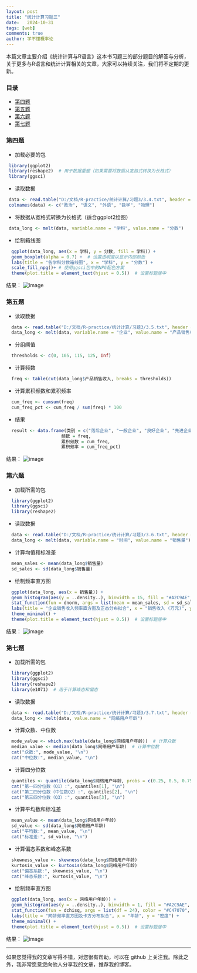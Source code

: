 ```yaml
---
layout: post
title: "统计计算习题三"
date:   2024-10-31
tags: [web]
comments: true
author: 学不懂概率论
---
```

本篇文章主要介绍《统计计算与R语言》这本书习题三的部分题目的解答与分析，关于更多与R语言和统计计算相关的文章，大家可以持续关注，我们将不定期的更新。

<!-- more -->

### 目录

- [第四题](#第四题)
- [第五题](#第五题)
- [第六题](#第六题)
- [第七题](#第七题)
  
### 第四题

- 加载必要的包
```r
 library(ggplot2)  
 library(reshape2)  # 用于数据重塑（如果需要将数据从宽格式转换为长格式）  
 library(ggsci)
```
- 读取数据
```r  
 data <- read.table("D:/文档/R-practice/统计计算/习题3/3.4.txt", header = TRUE, sep = " ", stringsAsFactors = FALSE)  
 colnames(data) <- c("政治", "语文", "外语", "数学", "物理")
```
- 将数据从宽格式转换为长格式（适合ggplot2绘图）
```r  
 data_long <- melt(data, variable.name = "学科", value.name = "分数")
```
- 绘制箱线图
```r  
  ggplot(data_long, aes(x = 学科, y = 分数, fill = 学科)) +  
  geom_boxplot(alpha = 0.7) +  # 设置透明度以显示内部颜色 
  labs(title = "各学科分数箱线图", x = "学科", y = "分数") +  
  scale_fill_npg()+ # 使用ggsci包中的NPG配色方案 
  theme(plot.title = element_text(hjust = 0.5))  # 设置标题居中
 ```
结果：
![image](https://github.com/user-attachments/assets/149c5626-2b8a-413d-afde-a715e02f3115)

### 第五题

- 读取数据
```r    
  data <- read.table("D:/文档/R-practice/统计计算/习题3/3.5.txt", header = FALSE, sep = " ", stringsAsFactors = FALSE)  
  data_long <- melt(data, variable.name = "企业", value.name = "产品销售收入")
```  
- 分组阈值
```r  
  thresholds <- c(0, 105, 115, 125, Inf)
``` 
- 计算频数
```r  
  freq <- table(cut(data_long$产品销售收入, breaks = thresholds))
``` 
- 计算累积频数和累积频率
```r  
  cum_freq <- cumsum(freq)
  cum_freq_pct <- cum_freq / sum(freq) * 100
```  
- 结果
```r  
  result <- data.frame(类别 = c("落后企业", "一般企业", "良好企业", "先进企业"),
                     频数 = freq,
                     累积频数 = cum_freq,
                     累积频率 = cum_freq_pct)
```
结果：
![image](https://github.com/user-attachments/assets/eff8e8fd-841e-445e-a2f6-1f025a7ec18c)

### 第六题

- 加载所需的包
```r  
  library(ggplot2)
  library(ggsci)
  library(reshape2)
```  
- 读取数据
```r  
  data <- read.table("D:/文档/R-practice/统计计算/习题3/3.6.txt", header = FALSE, sep = " ", stringsAsFactors = FALSE)
  data_long <- melt(data, variable.name = "时间", value.name = "销售量")
```  
- 计算均值和标准差
```r  
  mean_sales <- mean(data_long$销售量)
  sd_sales <- sd(data_long$销售量)
```  
- 绘制频率直方图
```r  
  ggplot(data_long, aes(x = 销售量)) +
  geom_histogram(aes(y = ..density..), binwidth = 15, fill = "#A2C9AE", color = "black") +
  stat_function(fun = dnorm, args = list(mean = mean_sales, sd = sd_sales), color = "#C47070",size = 1) +  
  labs(title = "企业销售收入频率直方图及正态分布拟合", x = "销售收入 (万元)", y = "密度") +
  theme_minimal() +
  theme(plot.title = element_text(hjust = 0.5))  # 设置标题居中
 ```
结果：
![image](https://github.com/user-attachments/assets/cae2983b-866d-4a3d-ac09-845afc61cf8d)

### 第七题

- 加载所需的包
```r  
  library(ggplot2)
  library(ggsci)
  library(reshape2)
  library(e1071)  # 用于计算峰态和偏态
```  
- 读取数据
```r  
  data <- read.table("D:/文档/R-practice/统计计算/习题3/3.7.txt", header = FALSE, sep = " ", stringsAsFactors = FALSE)
  data_long <- melt(data, value.name = "网络用户年龄")
```  
- 计算众数、中位数
```r  
  mode_value <- which.max(table(data_long$网络用户年龄))  # 计算众数
  median_value <- median(data_long$网络用户年龄)  # 计算中位数  
  cat("众数:", mode_value, "\n")  
  cat("中位数:", median_value, "\n")  
``` 
- 计算四分位数
```r  
  quantiles <- quantile(data_long$网络用户年龄, probs = c(0.25, 0.5, 0.75))  
  cat("第一四分位数（Q1）:", quantiles[1], "\n")  
  cat("第二四分位数（中位数Q2）:", quantiles[2], "\n")  
  cat("第三四分位数（Q3）:", quantiles[3], "\n")  
```  
- 计算平均数和标准差
```r  
  mean_value <- mean(data_long$网络用户年龄)  
  sd_value <- sd(data_long$网络用户年龄)    
  cat("平均数:", mean_value, "\n")  
  cat("标准差:", sd_value, "\n")  
```  
- 计算偏态系数和峰态系数
```r  
  skewness_value <- skewness(data_long$网络用户年龄)  
  kurtosis_value <- kurtosis(data_long$网络用户年龄)   
  cat("偏态系数:", skewness_value, "\n")  
  cat("峰态系数:", kurtosis_value, "\n")
``` 
- 绘制频率直方图
```r  
  ggplot(data_long, aes(x = 网络用户年龄)) +
  geom_histogram(aes(y = ..density..), binwidth = 1, fill = "#A2C9AE", color = "black") +
  stat_function(fun = dchisq, args = list(df = 24), color = "#C47070", size = 1) +  # 使用卡方分布拟合 
  labs(title = "网龄频率直方图及卡方分布拟合", x = "年龄", y = "密度") +
  theme_minimal() +
  theme(plot.title = element_text(hjust = 0.5))  # 设置标题居中
```
结果：
![image](https://github.com/user-attachments/assets/0dd13299-c704-498d-bab6-034442d0eb73)

  -------

如果您觉得我的文章写得不错，对您很有帮助，可以在 github 上关注我。除此之外，我非常愿意您向他人分享我的文章，推荐我的博客。

